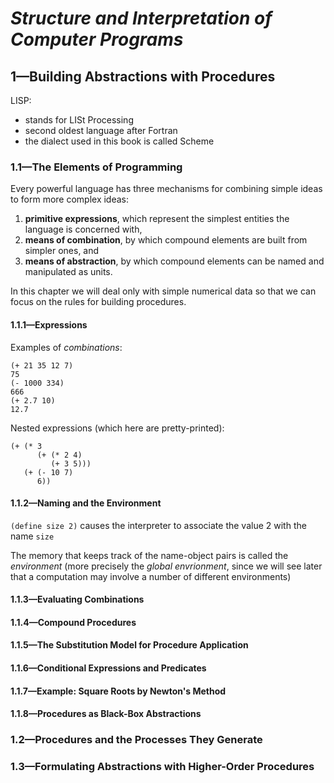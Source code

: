 # **_Structure and Interpretation of Computer Programs_**

## 1—Building Abstractions with Procedures

LISP:

- stands for LISt Processing
- second oldest language after Fortran
- the dialect used in this book is called Scheme

### 1.1—The Elements of Programming

Every powerful language has three mechanisms for combining simple ideas to form more complex ideas:

1. **primitive expressions**, which represent the simplest entities the language is concerned with,
2. **means of combination**, by which compound elements are built from simpler ones, and
3. **means of abstraction**, by which compound elements can be named and manipulated as units.

In this chapter we will deal only with simple numerical data so that we can focus on the rules for building procedures.

#### 1.1.1—Expressions

Examples of _combinations_:

```
(+ 21 35 12 7)
75
(- 1000 334)
666
(+ 2.7 10)
12.7
```

Nested expressions (which here are pretty-printed):

```
(+ (* 3
      (+ (* 2 4)
         (+ 3 5)))
   (+ (- 10 7)
      6))
```

#### 1.1.2—Naming and the Environment

`(define size 2)` causes the interpreter to associate the value 2 with the name `size`

The memory that keeps track of the name-object pairs is called the _environment_ (more precisely the _global envrionment_, since we will see later that a computation may involve a number of different environments)

#### 1.1.3—Evaluating Combinations

#### 1.1.4—Compound Procedures

#### 1.1.5—The Substitution Model for Procedure Application

#### 1.1.6—Conditional Expressions and Predicates

#### 1.1.7—Example: Square Roots by Newton's Method

#### 1.1.8—Procedures as Black-Box Abstractions

### 1.2—Procedures and the Processes They Generate

### 1.3—Formulating Abstractions with Higher-Order Procedures
